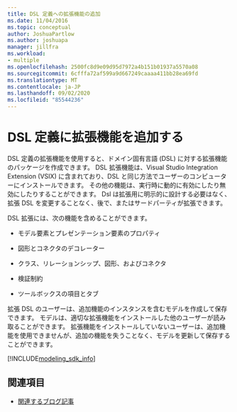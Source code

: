 ```yaml
---
title: DSL 定義への拡張機能の追加
ms.date: 11/04/2016
ms.topic: conceptual
author: JoshuaPartlow
ms.author: joshuapa
manager: jillfra
ms.workload:
- multiple
ms.openlocfilehash: 2500fc8d9e09d95d7972a4b151b01937a5570a08
ms.sourcegitcommit: 6cfffa72af599a9d667249caaaa411bb28ea69fd
ms.translationtype: MT
ms.contentlocale: ja-JP
ms.lasthandoff: 09/02/2020
ms.locfileid: "85544236"
---
```

# <a name="add-extensions-to-dsl-definitions"></a>DSL 定義に拡張機能を追加する

DSL 定義の拡張機能を使用すると、ドメイン固有言語 (DSL) に対する拡張機能のパッケージを作成できます。 DSL 拡張機能は、Visual Studio Integration Extension (VSIX) に含まれており、DSL と同じ方法でユーザーのコンピューターにインストールできます。 その他の機能は、実行時に動的に有効にしたり無効にしたりすることができます。 Dsl は拡張用に明示的に設計する必要はなく、拡張 DSL を変更することなく、後で、またはサードパーティが拡張できます。

DSL 拡張には、次の機能を含めることができます。

- モデル要素とプレゼンテーション要素のプロパティ

- 図形とコネクタのデコレーター

- クラス、リレーションシップ、図形、およびコネクタ

- 検証制約

- ツールボックスの項目とタブ

拡張 DSL のユーザーは、追加機能のインスタンスを含むモデルを作成して保存できます。 モデルは、適切な拡張機能をインストールした他のユーザーが読み取ることができます。 拡張機能をインストールしていないユーザーは、追加機能を使用できませんが、追加の機能を失うことなく、モデルを更新して保存することができます。

[!INCLUDE[modeling_sdk_info](includes/modeling_sdk_info.md)]

## <a name="see-also"></a>関連項目

- [関連するブログ記事](https://devblogs.microsoft.com/devops/the-visual-studio-modeling-sdk-is-now-available-with-visual-studio-2017/)
